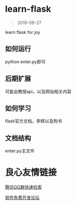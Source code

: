 # learn-flask

> 2019-08-27

learn flask for joy


## 如何运行

python enter.py即可



## 后期扩展

可能会教授api，以及网站相关内容


## 如何学习

flask官方文档，李辉以及狗书

## 文档结构

enter.py主文件


 # 良心友情链接

[腾讯QQ群快速检索](http://u.720life.cn/s/8cf73f7c)

[软件免费开发论坛](http://u.720life.cn/s/bbb01dc0)